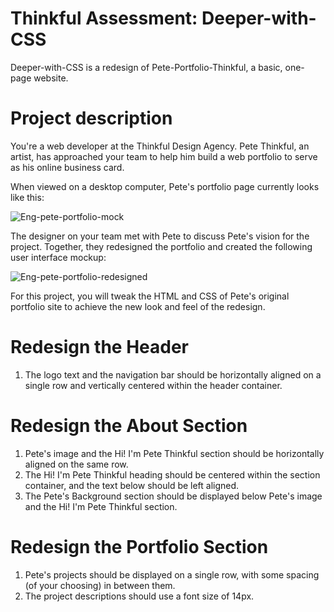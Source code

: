 # Thinkful Assessment: Deeper-with-CSS

Deeper-with-CSS is a redesign of Pete-Portfolio-Thinkful, a basic, one-page website.

# Project description

You're a web developer at the Thinkful Design Agency. Pete Thinkful, an artist, has approached your team to help him build a web portfolio to serve as his online business card.

When viewed on a desktop computer, Pete's portfolio page currently looks like this:

![Eng-pete-portfolio-mock](https://user-images.githubusercontent.com/123777132/224522014-8acb89db-2175-42c9-bae2-63691f790082.png)

The designer on your team met with Pete to discuss Pete's vision for the project. Together, they redesigned the portfolio and created the following user interface mockup:

![Eng-pete-portfolio-redesigned](https://user-images.githubusercontent.com/123777132/224522019-4ae7d4f3-7a85-4d99-8184-910afe4d60be.png)

For this project, you will tweak the HTML and CSS of Pete's original portfolio site to achieve the new look and feel of the redesign.

# Redesign the Header

1. The logo text and the navigation bar should be horizontally aligned on a single row and vertically centered within the header container.

# Redesign the About Section

1. Pete's image and the Hi! I'm Pete Thinkful section should be horizontally aligned on the same row.
2. The Hi! I'm Pete Thinkful heading should be centered within the section container, and the text below should be left aligned.
3. The Pete's Background section should be displayed below Pete's image and the Hi! I'm Pete Thinkful section.

# Redesign the Portfolio Section

1. Pete's projects should be displayed on a single row, with some spacing (of your choosing) in between them.
2. The project descriptions should use a font size of 14px.
